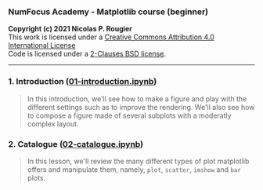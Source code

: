 ### NumFocus Academy - Matplotlib course (beginner)
**Copyright (c) 2021 Nicolas P. Rougier**  
This work is licensed under a [Creative Commons Attribution 4.0 International License](http://creativecommons.org/licenses/by/4.0/)  
Code is licensed under a [2-Clauses BSD license](https://opensource.org/licenses/BSD-2-Clause).

---

### 1. Introduction ([01-introduction.ipynb](./01-introduction.ipynb))
   
> In this introduction, we'll see how to make a figure and play with the different settings such as to improve the rendering. We'll also see how to compose a figure made of several subplots with a moderatly complex layout.


### 2. Catalogue ([02-catalogue.ipynb](./02-catalogue.ipynb))
   
> In this lesson, we'll review the many different types of plot matplotlib offers and manipulate them, namely, `plot`, `scatter`, `imshow` and `bar` plots.


     

<!--
# Jupyter notebooks

The course content should be completely reflected in written materials provided as Jupyter notebooks. Worked out examples should be fully narrated, and no code cell should be left unexplained.

The notebooks are used as source to build learning sequences in the online courses, making use of our Open edX extension for viewing Jupyter notebooks.

## Instructions

1. Use a naming convention where each notebook filename is prepended with a number, reflecting the order of the lessons in the course.

2. List all notebooks in this README.

3. Add any Python package dependencies to the `requirements.txt` file in the parent directory.

4. Add a dockerfile if there are additional package dependencies (e.g. Jupyter extensions).

5. We recommend that all notebooks be shared under a dual license: BSD-3 or MIT license for code, and CC-BY license for text and media.

6. GitHub actions may be added to test that dependencies install and notebooks can execute successfully.

**Important**: Use plenty of headers to organize the notebooks, and split Markdown cells in short portions (no more than a scroll on a laptop display).

**Important**: For any images embedded in Markdown cells, we need you to use HTML tags, and provide at least a width: `<img src="../images/name.jpg" width="600" />`
-->

